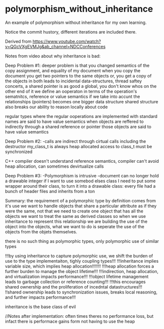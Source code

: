 # polymorphism_without_inheritance
An example of polymorphism without inheritance for my own learning. 

Notice the commit hustory, different iterations are included there. 

Derived from https://www.youtube.com/watch?v=QGcVXgEVMJg&ab_channel=NDCConferences

Notes from video about why inheritance is bad:

Deep Problem #1:
deeper problem is that you changed semantics of the copy assignment, and equality of my document 
when you copy the document you get two pointers to the same objects or, you get a copy of the objects in both
leads to incidental data-structures, thread saftey concerts, a shared pointer is as good a global, you don't know whos on the other end of it
we define an ooperaton in terms of the operation's sematnitcs, reference or value semantics
if we take into accunt the relationships (pointers) becomes one bigger data structure
shared structure also breaks our ability to reason locally about code

regular types where the regular ooperations are implemented with standard names are said to have value semantics
when objects are reffered to indirectly through a shared reference or pointer those objects are said to have value semantics

Deep Problem #2:
-calls are indirect through cirtual calls including the destructor
my_class_t is always heap allocated
access to class_t must be synchronized

C++ compiler doesn't understand reference semantics, compiler can't avoid heap allocation, can sometimes devirtualize calls


Deep Problem #3:
-Polymorphism is intrusive
-document can no longer hold a drawable integer 
if I want to use somebod elses class I need to put some wrapper around their class, to turn it into a drawable class: every file had a bunch of header files and inherits from a ton

Summary:
the requirement of a polymorphic type by definition comes from it's use
we want to handle objects that share a particular attribute as if they were the same, not that we need to create one object that has all the objects we want to treat the same as derived classes
so when we use inheritance to represent this relationship we are building the use of the object into the objects, what we want to do is seperate the use of the objects from the objets themselves.

there is no such thing as polymorphic types, only polymorphic use of similar types

!!!by using inheritance to capture polymorphic use, we shift the burden of use to the type implementaiton, tighly coupling types!!!
!!!inheritance implies variable size, which implies heap allocation!!!!!!!
!!!heap allocation forces a further burden to manage the object lifetime!!!
!!!indirection, heap allocation, and virtualization impacts performance!!!
!!!object lifetime management leads to garbage collection or reference counting!!!
!!!this encourages shared ownership and the proliferation of incedntal datastructures!!!
!!shared ownership leads to synchronization issues, breaks local reasoning, and further impacts performance!!!

inheritance is the base class of evil


//Notes after implementation:
often times theres no performance loss, but infact there is performace gains form not having to use the heap